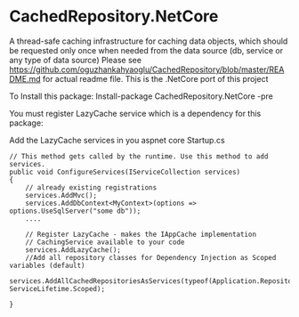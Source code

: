 # CachedRepository.NetCore
A thread-safe caching infrastructure for caching data objects, which should be requested only once when needed from the data source (db, service or any type of data source)
Please see https://github.com/oguzhankahyaoglu/CachedRepository/blob/master/README.md for actual readme file. This is the .NetCore port of this project

To Install this package:
  Install-package CachedRepository.NetCore -pre

You must register LazyCache service which is a dependency for this package: 

Add the LazyCache services in you aspnet core Startup.cs

``` CSHARP
// This method gets called by the runtime. Use this method to add services.
public void ConfigureServices(IServiceCollection services)
{
    // already existing registrations
    services.AddMvc();
    services.AddDbContext<MyContext>(options => options.UseSqlServer("some db"));
    ....

    // Register LazyCache - makes the IAppCache implementation
    // CachingService available to your code
    services.AddLazyCache();
    //Add all repository classes for Dependency Injection as Scoped variables (default)
    services.AddAllCachedRepositoriesAsServices(typeof(Application.Repositories.WorkExperienceRepo).Assembly, ServiceLifetime.Scoped);
    
}
``` 
